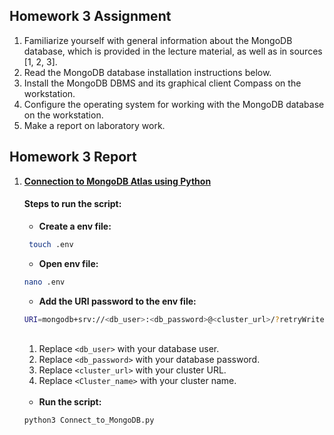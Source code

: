 ## Homework 3 Assignment

1. Familiarize yourself with general information about the MongoDB database, which is provided in the lecture material, as well as in sources [1, 2, 3].
2. Read the MongoDB database installation instructions below.
3. Install the MongoDB DBMS and its graphical client Compass on the workstation.
4. Configure the operating system for working with the MongoDB database on the workstation.
5. Make a report on laboratory work.

## Homework 3 Report

1. **[Connection to MongoDB Atlas using Python](Connect_to_MongoDB.py)**
    #### Steps to run the script:

   - **Create a env file:**
   ```sh
    touch .env
   ```
   - **Open env file:**
   ```sh
   nano .env 
   ```
    - **Add the URI password to the env file:**
    ```sh
    URI=mongodb+srv://<db_user>:<db_password>@<cluster_url>/?retryWrites=true&w=majority&appName=<Cluster_name>
    ```
   <br>

   1. Replace `<db_user>` with your database user.
   2. Replace `<db_password>` with your database password.
   3. Replace `<cluster_url>` with your cluster URL.
   4. Replace `<Cluster_name>` with your cluster name.
   <br><br>
    - **Run the script:**
    ```sh
    python3 Connect_to_MongoDB.py
    ```

    